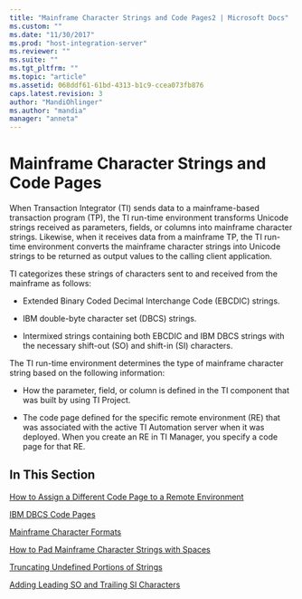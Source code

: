 ```yaml
---
title: "Mainframe Character Strings and Code Pages2 | Microsoft Docs"
ms.custom: ""
ms.date: "11/30/2017"
ms.prod: "host-integration-server"
ms.reviewer: ""
ms.suite: ""
ms.tgt_pltfrm: ""
ms.topic: "article"
ms.assetid: 068ddf61-61bd-4313-b1c9-ccea073fb876
caps.latest.revision: 3
author: "MandiOhlinger"
ms.author: "mandia"
manager: "anneta"
---
```

# Mainframe Character Strings and Code Pages
When Transaction Integrator (TI) sends data to a mainframe-based transaction program (TP), the TI run-time environment transforms Unicode strings received as parameters, fields, or columns into mainframe character strings. Likewise, when it receives data from a mainframe TP, the TI run-time environment converts the mainframe character strings into Unicode strings to be returned as output values to the calling client application.  
  
 TI categorizes these strings of characters sent to and received from the mainframe as follows:  
  
-   Extended Binary Coded Decimal Interchange Code (EBCDIC) strings.  
  
-   IBM double-byte character set (DBCS) strings.  
  
-   Intermixed strings containing both EBCDIC and IBM DBCS strings with the necessary shift-out (SO) and shift-in (SI) characters.  
  
 The TI run-time environment determines the type of mainframe character string based on the following information:  
  
-   How the parameter, field, or column is defined in the TI component that was built by using TI Project.  
  
-   The code page defined for the specific remote environment (RE) that was associated with the active TI Automation server when it was deployed. When you create an RE in TI Manager, you specify a code page for that RE.  
  
## In This Section  
 [How to Assign a Different Code Page to a Remote Environment](../core/how-to-assign-a-different-code-page-to-a-remote-environment2.md)  
  
 [IBM DBCS Code Pages](../core/ibm-dbcs-code-pages1.md)  
  
 [Mainframe Character Formats](../core/mainframe-character-formats2.md)  
  
 [How to Pad Mainframe Character Strings with Spaces](../core/how-to-pad-mainframe-character-strings-with-spaces2.md)  
  
 [Truncating Undefined Portions of Strings](../core/truncating-undefined-portions-of-strings1.md)  
  
 [Adding Leading SO and Trailing SI Characters](../core/adding-leading-so-and-trailing-si-characters1.md)
